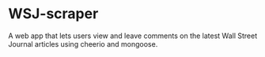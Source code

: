 # WSJ-scraper
A web app that lets users view and leave comments on the latest Wall Street Journal articles using cheerio and mongoose. 
